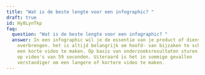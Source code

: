 ```yaml
---
title: "Wat is de beste lengte voor een infographic? "
draft: true
id: Hy8LynTkp
faq:
  question: "Wat is de beste lengte voor een infographic? "
  answer: In een infographic wil je de essentie van je product of dienst
    overbrengen. het is altijd belangrijk om hoofd- van bijzaken te scheiden en
    een korte video te maken. Op basis van onderzoeksresultaten sturen wij aan
    op video's van 59 seconden. Uiteraard is het in sommige gevallen
    verstandiger om een langere of kortere video te maken.
---
```

